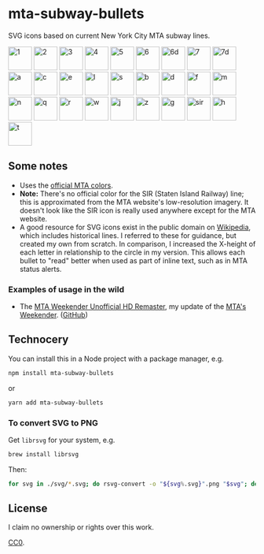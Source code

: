 mta-subway-bullets
==================

SVG icons based on current New York City MTA subway lines.

<p>
<img src="https://unpkg.com/mta-subway-bullets@0.4.0/svg/1.svg" alt="1" width="48">
<img src="https://unpkg.com/mta-subway-bullets@0.4.0/svg/2.svg" alt="2" width="48">
<img src="https://unpkg.com/mta-subway-bullets@0.4.0/svg/3.svg" alt="3" width="48">
<img src="https://unpkg.com/mta-subway-bullets@0.4.0/svg/4.svg" alt="4" width="48">
<img src="https://unpkg.com/mta-subway-bullets@0.4.0/svg/5.svg" alt="5" width="48">
<img src="https://unpkg.com/mta-subway-bullets@0.4.0/svg/6.svg" alt="6" width="48">
<img src="https://unpkg.com/mta-subway-bullets@0.4.0/svg/6d.svg" alt="6d" width="48">
<img src="https://unpkg.com/mta-subway-bullets@0.4.0/svg/7.svg" alt="7" width="48">
<img src="https://unpkg.com/mta-subway-bullets@0.4.0/svg/7d.svg" alt="7d" width="48">
<img src="https://unpkg.com/mta-subway-bullets@0.4.0/svg/a.svg" alt="a" width="48">
<img src="https://unpkg.com/mta-subway-bullets@0.4.0/svg/c.svg" alt="c" width="48">
<img src="https://unpkg.com/mta-subway-bullets@0.4.0/svg/e.svg" alt="e" width="48">
<img src="https://unpkg.com/mta-subway-bullets@0.4.0/svg/l.svg" alt="l" width="48">
<img src="https://unpkg.com/mta-subway-bullets@0.4.0/svg/s.svg" alt="s" width="48">
<img src="https://unpkg.com/mta-subway-bullets@0.4.0/svg/b.svg" alt="b" width="48">
<img src="https://unpkg.com/mta-subway-bullets@0.4.0/svg/d.svg" alt="d" width="48">
<img src="https://unpkg.com/mta-subway-bullets@0.4.0/svg/f.svg" alt="f" width="48">
<img src="https://unpkg.com/mta-subway-bullets@0.4.0/svg/m.svg" alt="m" width="48">
<img src="https://unpkg.com/mta-subway-bullets@0.4.0/svg/n.svg" alt="n" width="48">
<img src="https://unpkg.com/mta-subway-bullets@0.4.0/svg/q.svg" alt="q" width="48">
<img src="https://unpkg.com/mta-subway-bullets@0.4.0/svg/r.svg" alt="r" width="48">
<img src="https://unpkg.com/mta-subway-bullets@0.4.0/svg/w.svg" alt="w" width="48">
<img src="https://unpkg.com/mta-subway-bullets@0.4.0/svg/j.svg" alt="j" width="48">
<img src="https://unpkg.com/mta-subway-bullets@0.4.0/svg/z.svg" alt="z" width="48">
<img src="https://unpkg.com/mta-subway-bullets@0.4.0/svg/g.svg" alt="g" width="48">
<img src="https://unpkg.com/mta-subway-bullets@0.4.0/svg/sir.svg" alt="sir" width="48">
<img src="https://unpkg.com/mta-subway-bullets@0.4.0/svg/h.svg" alt="h" width="48">
<img src="https://unpkg.com/mta-subway-bullets@0.4.0/svg/t.svg" alt="t" width="48">
</p>

## Some notes

* Uses the [official MTA colors](http://web.mta.info/developers/resources/line_colors.htm).
* __Note:__ There's no official color for the SIR (Staten Island Railway) line; this is approximated from the MTA website's low-resolution imagery. It doesn't look like the SIR icon is really used anywhere except for the MTA website.
* A good resource for SVG icons exist in the public domain on [Wikipedia](http://commons.wikimedia.org/wiki/New_York_City_Subway_bullets), which includes historical lines. I referred to these for guidance, but created my own from scratch. In comparison, I increased the X-height of each letter in relationship to the circle in my version. This allows each bullet to "read" better when used as part of inline text, such as in MTA status alerts.

### Examples of usage in the wild

* The [MTA Weekender Unofficial HD Remaster](https://weekender.netlify.com/), my update of the [MTA's Weekender](http://web.mta.info/weekender/servicestatus.html). ([GitHub](https://github.com/louh/weekender))


## Technocery

You can install this in a Node project with a package manager, e.g.

```sh
npm install mta-subway-bullets
```

or

```sh
yarn add mta-subway-bullets
```


### To convert SVG to PNG

Get `librsvg` for your system, e.g.

```sh
brew install librsvg
```

Then:

```sh
for svg in ./svg/*.svg; do rsvg-convert -o "${svg%.svg}".png "$svg"; done
```


## License

I claim no ownership or rights over this work.

[CC0](http://creativecommons.org/publicdomain/zero/1.0/).
